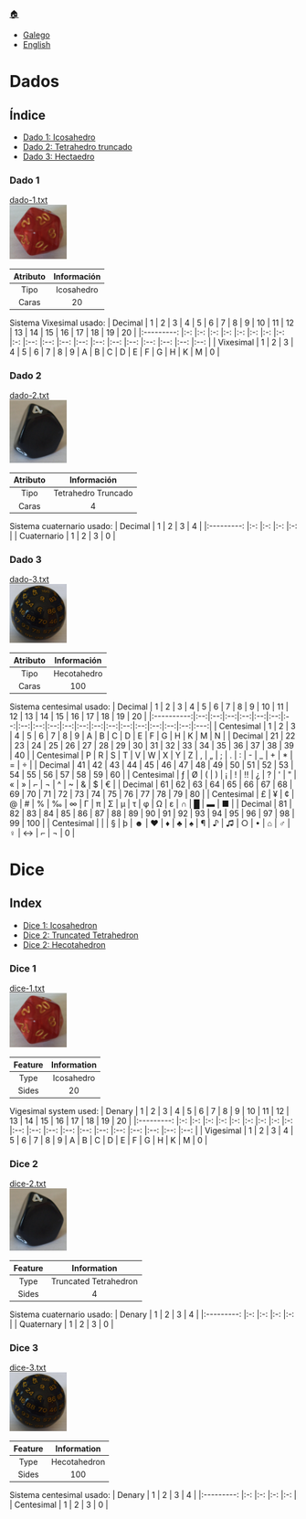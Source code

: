 [🏠](README.md)
- [Galego](dados.md#índice)
- [English](dados.md#index)

# Dados
## Índice
- [Dado 1: Icosahedro](dados.md#dado-1)
- [Dado 2: Tetrahedro truncado](dados.md#dado-2)
- [Dado 3: Hectaedro](dados.md#dado-3)

### Dado 1
[dado-1.txt](../src/dados/dado-1.txt)  
<img src="../media/dado-1.jpg" width="100" alt="Imaxe do dado 1" title="Dado 1">  

| Atributo  | Información   |
|:--------: |:-----------:  |
|   Tipo    |  Icosahedro   |
|   Caras   |      20       |

Sistema Vixesimal usado:
|  Decimal      | 1     | 2     | 3     | 4     | 5     | 6     | 7     | 8     | 9     | 10    | 11    | 12    | 13    | 14    | 15    | 16    | 17    | 18    | 19    | 20    |
|:---------:    |:-:    |:-:    |:-:    |:-:    |:-:    |:-:    |:-:    |:-:    |:-:    |:--:   |:--:   |:--:   |:--:   |:--:   |:--:   |:--:   |:--:   |:--:   |:--:   |:--:   |
| Vixesimal     | 1     | 2     | 3     | 4     | 5     | 6     | 7     | 8     | 9     |  A    |  B    |  C    |  D    |  E    |  F    |  G    |  H    |  K    |  M    |  0    |

### Dado 2
[dado-2.txt](../src/dados/dado-2.txt)  
<img src="../media/dado-2.jpg" width="100" alt="Imaxe do dado 2" title="Dado 2">

| Atributo  | Información            |
|:--------: |:-----------:           |
|   Tipo    |  Tetrahedro Truncado   |
|   Caras   |      4                 |

Sistema cuaternario usado:
|  Decimal      | 1     | 2     | 3     | 4     |
|:---------:    |:-:    |:-:    |:-:    |:-:    |
| Cuaternario   | 1     | 2     | 3     | 0     |

### Dado 3
[dado-3.txt](../src/dados/dado-3.txt)  
<img src="../media/dado-3.jpg" width="100" alt="Imaxe do dado 3" title="Dado 3">

| Atributo  | Información     |
|:--------: |:-----------:    |
|   Tipo    |  Hecotahedro    |
|   Caras   |      100        |

Sistema centesimal usado:
|   Decimal  |  1 |  2 |  3 |  4 |  5 |  6 |  7 |  8 |  9 | 10 | 11 | 12 | 13 | 14 | 15 | 16 | 17 | 18 | 19 |  20 |
|:----------:|:--:|:--:|:--:|:--:|:--:|:--:|:--:|:--:|:--:|:--:|:--:|:--:|:--:|:--:|:--:|:--:|:--:|:--:|:--:|:---:|
| Centesimal |  1 |  2 |  3 |  4 |  5 |  6 |  7 |  8 |  9 |  A |  B |  C |  D |  E |  F |  G |  H |  K |  M |  N  |
|   Decimal  | 21 | 22 | 23 | 24 | 25 | 26 | 27 | 28 | 29 | 30 | 31 | 32 | 33 | 34 | 35 | 36 | 37 | 38 | 39 |  40 |
| Centesimal |  P |  R |  S |  T |  V |  W |  X |  Y |  Z |  , |  „ |  ; |  . |  : |  - |  _ |  + |  * |  = |  ÷  |
|   Decimal  | 41 | 42 | 43 | 44 | 45 | 46 | 47 | 48 | 49 | 50 | 51 | 52 | 53 | 54 | 55 | 56 | 57 | 58 | 59 |  60 |
| Centesimal |  ƒ |  Ø |  ( |  ) |  ¡ |  ! |  ‼ |  ¿ |  ? |  ' |  " |  « |  » |  ⌐ |  ¬ |  ^ |  ~ |  & |  $ |  €  |
|   Decimal  | 61 | 62 | 63 | 64 | 65 | 66 | 67 | 68 | 69 | 70 | 71 | 72 | 73 | 74 | 75 | 76 | 77 | 78 | 79 |  80 |
| Centesimal |  £ |  ¥ |  ¢ |  @ |  # |  % |  ‰ |  ∞ |  Γ |  π |  Σ |  µ |  τ |  φ |  Ω |  ε |  ∩ |  █ |  ▬ |  ■  |
|   Decimal  | 81 | 82 | 83 | 84 | 85 | 86 | 87 | 88 | 89 | 90 | 91 | 92 | 93 | 94 | 95 | 96 | 97 | 98 | 99 | 100 |
| Centesimal | \| |  § |  þ |  ☻ |  ♥ |  ♦ |  ♣ |  ♠ |  ¶ |  ♪ |  ♫ |  ○ |  • |  ⌂ |  ♂ |  ♀ |  ↔ |  ⌐ |  ¬ |  0  |

# Dice
## Index
- [Dice 1: Icosahedron](dados.md#dice-1)
- [Dice 2: Truncated Tetrahedron](dados.md#dice-2)
- [Dice 2: Hecotahedron](dados.md#dice-3)

### Dice 1
[dice-1.txt](../src/dados/dado-1.txt)  
<img src="../media/dado-1.jpg" width="100" alt="Image of dice 1" title="Dice 1">

| Feature   | Information   |
|:--------: |:-----------:  |
|   Type    |  Icosahedro   |
|   Sides   |      20       |

Vigesimal system used:
|  Denary       | 1     | 2     | 3     | 4     | 5     | 6     | 7     | 8     | 9     | 10    | 11    | 12    | 13    | 14    | 15    | 16    | 17    | 18    | 19    | 20    |
|:---------:    |:-:    |:-:    |:-:    |:-:    |:-:    |:-:    |:-:    |:-:    |:-:    |:--:   |:--:   |:--:   |:--:   |:--:   |:--:   |:--:   |:--:   |:--:   |:--:   |:--:   |
| Vigesimal     | 1     | 2     | 3     | 4     | 5     | 6     | 7     | 8     | 9     |  A    |  B    |  C    |  D    |  E    |  F    |  G    |  H    |  K    |  M    |  0    |

### Dice 2
[dice-2.txt](../src/dados/dado-2.txt)  
<img src="../media/dado-2.jpg" width="100" alt="Image of dice 2" title="Dice 2">

| Feature   | Information                |
|:--------: |:-----------:               |
|   Type    |  Truncated Tetrahedron     |
|   Sides   |      4                     |

Sistema cuaternario usado:
|  Denary      | 1     | 2     | 3     | 4     |
|:---------:   |:-:    |:-:    |:-:    |:-:    |
| Quaternary   | 1     | 2     | 3     | 0     |

### Dice 3
[dice-3.txt](../src/dados/dado-3.txt)  
<img src="../media/dado-3.jpg" width="100" alt="Image of dice 3" title="Dice 3">

| Feature   | Information       |
|:--------: |:-----------:      |
|   Type    |  Hecotahedron     |
|   Sides   |      100          |

Sistema centesimal usado:
|  Denary      | 1     | 2     | 3     | 4     |
|:---------:   |:-:    |:-:    |:-:    |:-:    |
| Centesimal   | 1     | 2     | 3     | 0     |
